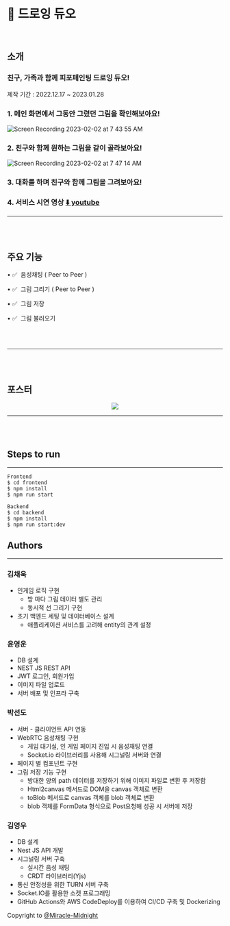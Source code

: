# 🎨 드로잉 듀오

<br/>

## 소개

### 친구, 가족과 함께 피포페인팅 드로잉 듀오!

제작 기간 : 2022.12.17 ~ 2023.01.28

### 1. 메인 화면에서 그동안 그렸던 그림을 확인해보아요!
![Screen Recording 2023-02-02 at 7 43 55 AM](https://user-images.githubusercontent.com/81807434/216181678-286999ed-2136-4b5c-aa3e-22b76acf0bac.gif)


### 2. 친구와 함께 원하는 그림을 같이 골라보아요!
![Screen Recording 2023-02-02 at 7 47 14 AM](https://user-images.githubusercontent.com/81807434/216183069-792b917d-cc0c-4d74-9d40-07c7a15100a2.gif)

### 3. 대화를 하며 친구와 함께 그림을 그려보아요!

### 4. 서비스 시연 영상 [⬇️ youtube](https://youtu.be/XEffEqWXxaA)

---

<br/>
<br/>

## 주요 기능

• ✅  음성채팅 ( Peer to Peer )

• ✅  그림 그리기 ( Peer to Peer )

• ✅  그림 저장

• ✅  그림 불러오기

<br/>
<br/>

---

<br/>
<br/>

## 포스터

<p align="center">
  <img src="https://user-images.githubusercontent.com/108216455/216051043-249296e1-f6cf-403d-996f-2ce5d136ebcd.jpg">
</p>
<!-- 포스터 파일 받고 넣을 예정 -->

---

<br/>
<br/>

## Steps to run

---

```
Frontend
$ cd frontend
$ npm install
$ npm run start

Backend
$ cd backend
$ npm install
$ npm run start:dev
```

## Authors

---

### 김채욱

- 인게임 로직 구현
  - 방 마다 그림 데이터 별도 관리
  - 동시적 선 그리기 구현
- 초기 백엔드 세팅 및 데이터베이스 설계
  - 애플리케이션 서비스를 고려해 entity의 관계 설정

### 윤영운

- DB 설계
- NEST JS REST API
- JWT 로그인, 회원가입
- 이미지 파일 업로드
- 서버 배포 및 인프라 구축

### 박선도

- 서버 - 클라이언트 API 연동
- WebRTC 음성채팅 구현
  - 게임 대기실, 인 게임 페이지 진입 시 음성채팅 연결
  - Socket.io 라이브러리를 사용해 시그널링 서버와 연결
- 페이지 별 컴포넌트 구현
- 그림 저장 기능 구현
  - 방대한 양의 path 데이터를 저장하기 위해 이미지 파일로 변환 후 저장함
  - Html2canvas 메서드로 DOM을 canvas 객체로 변환
  - toBlob 메서드로 canvas 객체를 blob 객체로 변환
  - blob 객체를 FormData 형식으로 Post요청해 성공 시 서버에 저장

### 김영우

- DB 설계
- Nest JS API 개발
- 시그널링 서버 구축
  - 실시간 음성 채팅
  - CRDT 라이브러리(Yjs)
- 통신 안정성을 위한 TURN 서버 구축
- Socket.IO를 활용한 소켓 프로그래밍
- GitHub Actions와 AWS CodeDeploy를 이용하여 CI/CD 구축 및 Dockerizing

Copyright to [@Miracle-Midnight](https://github.com/Miracle-Midnight/Drawing-Duo)
